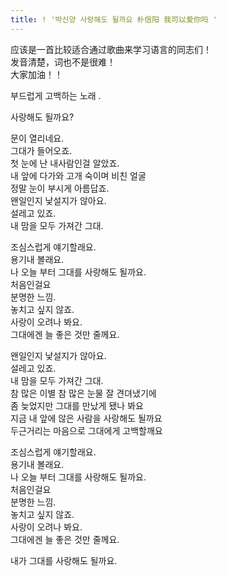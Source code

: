 ```yaml
---
title: ! '박신양 사랑해도 될까요 朴信阳 我可以爱你吗 '
---
```


<p>应该是一首比较适合通过歌曲来学习语言的同志们！<br />发音清楚，词也不是很难！<br />大家加油！！</p>



<p>부드럽게 고백하는 노래  .</p>



<p>사랑해도 될까요?</p>



<p>문이 열리네요.<br />그대가 들어오죠.<br />첫 눈에 난 내사람인걸 알았죠.<br />내 앞에 다가와 고개 숙이며 비친 얼굴<br />정말 눈이 부시게 아름답죠.<br />왠일인지 낯설지가 않아요.<br />설레고 있죠.<br />내 맘을 모두 가져간 그대.</p>



<p>조심스럽게 얘기할래요.<br />용기내 볼래요.<br />나 오늘 부터 그대를 사랑해도 될까요.<br />처음인걸요<br />분명한 느낌.<br />놓치고 싶지 않죠.<br />사랑이 오려나 봐요.<br />그대에겐 늘 좋은 것만 줄께요.</p>



<p>왠일인지 낯설지가 않아요.<br />설레고 있죠.<br />내 맘을 모두 가져간 그대.<br />참 많은 이별 참 많은 눈물 잘 견뎌냈기에<br />좀 늦었지만 그대를 만났게 됐나 봐요<br />지금 내 앞에 않은 사람을 사랑해도 될까요<br />두근거리는 마음으로 그대에게 고백할깨요</p>



<p>조심스럽게 얘기할래요.<br />용기내 볼래요.<br />나 오늘 부터 그대를 사랑해도 될까요.<br />처음인걸요<br />분명한 느낌.<br />놓치고 싶지 않죠.<br />사랑이 오려나 봐요.<br />그대에겐 늘 좋은 것만 줄께요.</p>



<p>내가 그대를 사랑해도 될까요.</p>

